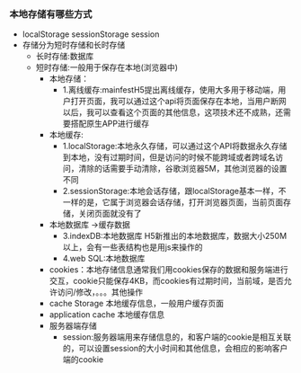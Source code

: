 ### 本地存储有哪些方式
- localStorage sessionStorage  session
- 存储分为短时存储和长时存储
  - 长时存储:数据库
  - 短时存储:一般用于保存在本地(浏览器中)
    - 本地存储：
       - 1.离线缓存:mainfestH5提出离线缓存，使用大多用于移动端，用户打开页面，我可以通过这个api将页面保存在本地，当用户断网以后，我可以查看这个页面的其他信息，这项技术还不成熟，还需要搭配原生APP进行缓存
    - 本地缓存:
       - 1.localStorage:本地永久存储，可以通过这个API将数据永久存储到本地，没有过期时间，但是访问的时候不能跨域或者跨域名访问，清除的话需要手动清除，谷歌浏览器5M，其他浏览器的设置不同
       - 2.sessionStorage:本地会话存储，跟localStorage基本一样，不一样的是，它属于浏览器会话存储，打开浏览器页面，当前页面存储，关闭页面就没有了  
     - 本地数据库  ->缓存数据
       - 3.indexDB:本地数据库 H5新推出的本地数据库，数据大小250M以上，会有一些表结构也是用js来操作的
       - 4.web SQL:本地数据库
    - cookies：本地存储信息通常我们用cookies保存的数据和服务端进行交互，cookie只能保存4KB，而cookies有过期时间，当前域，是否允许访问/修改，。。。其他操作 
    - cache Storage 本地缓存信息，一般用户缓存页面
    - application cache 本地缓存信息
    - 服务器端存储
       - session:服务器端用来存储信息的，和客户端的cookie是相互关联的，可以设置session的大小时间和其他信息，会相应的影响客户端的cookie